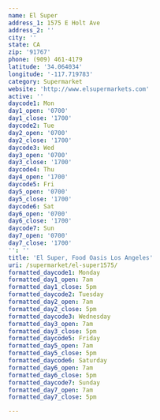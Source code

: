 ```yaml
---
name: El Super
address_1: 1575 E Holt Ave
address_2: ''
city: ''
state: CA
zip: '91767'
phone: (909) 461-4179
latitude: '34.064034'
longitude: '-117.719783'
category: Supermarket
website: 'http://www.elsupermarkets.com'
active: ''
daycode1: Mon
day1_open: '0700'
day1_close: '1700'
daycode2: Tue
day2_open: '0700'
day2_close: '1700'
daycode3: Wed
day3_open: '0700'
day3_close: '1700'
daycode4: Thu
day4_open: '1700'
daycode5: Fri
day5_open: '0700'
day5_close: '1700'
daycode6: Sat
day6_open: '0700'
day6_close: '1700'
daycode7: Sun
day7_open: '0700'
day7_close: '1700'
'': ''
title: 'El Super, Food Oasis Los Angeles'
uri: /supermarket/el-super1575/
formatted_daycode1: Monday
formatted_day1_open: 7am
formatted_day1_close: 5pm
formatted_daycode2: Tuesday
formatted_day2_open: 7am
formatted_day2_close: 5pm
formatted_daycode3: Wednesday
formatted_day3_open: 7am
formatted_day3_close: 5pm
formatted_daycode5: Friday
formatted_day5_open: 7am
formatted_day5_close: 5pm
formatted_daycode6: Saturday
formatted_day6_open: 7am
formatted_day6_close: 5pm
formatted_daycode7: Sunday
formatted_day7_open: 7am
formatted_day7_close: 5pm

---
```


